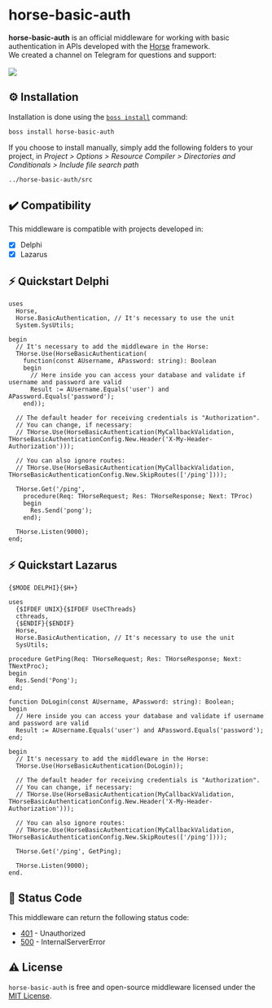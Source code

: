 # horse-basic-auth
<b>horse-basic-auth</b> is an official middleware for working with basic authentication in APIs developed with the <a href="https://github.com/HashLoad/horse">Horse</a> framework.
<br>We created a channel on Telegram for questions and support:<br><br>
<a href="https://t.me/hashload">
  <img src="https://img.shields.io/badge/telegram-join%20channel-7289DA?style=flat-square">
</a>

## ⚙️ Installation
Installation is done using the [`boss install`](https://github.com/HashLoad/boss) command:
``` sh
boss install horse-basic-auth
```
If you choose to install manually, simply add the following folders to your project, in *Project > Options > Resource Compiler > Directories and Conditionals > Include file search path*
```
../horse-basic-auth/src
```

## ✔️ Compatibility
This middleware is compatible with projects developed in:
- [X] Delphi
- [X] Lazarus

## ⚡️ Quickstart Delphi
```delphi
uses 
  Horse, 
  Horse.BasicAuthentication, // It's necessary to use the unit
  System.SysUtils;

begin
  // It's necessary to add the middleware in the Horse:
  THorse.Use(HorseBasicAuthentication(
    function(const AUsername, APassword: string): Boolean
    begin
      // Here inside you can access your database and validate if username and password are valid
      Result := AUsername.Equals('user') and APassword.Equals('password');
    end));
    
  // The default header for receiving credentials is "Authorization".
  // You can change, if necessary:
  // THorse.Use(HorseBasicAuthentication(MyCallbackValidation, THorseBasicAuthenticationConfig.New.Header('X-My-Header-Authorization')));

  // You can also ignore routes:
  // THorse.Use(HorseBasicAuthentication(MyCallbackValidation, THorseBasicAuthenticationConfig.New.SkipRoutes(['/ping'])));

  THorse.Get('/ping',
    procedure(Req: THorseRequest; Res: THorseResponse; Next: TProc)
    begin
      Res.Send('pong');
    end);

  THorse.Listen(9000);
end;
```

## ⚡️ Quickstart Lazarus
```delphi
{$MODE DELPHI}{$H+}

uses
  {$IFDEF UNIX}{$IFDEF UseCThreads}
  cthreads,
  {$ENDIF}{$ENDIF}
  Horse,
  Horse.BasicAuthentication, // It's necessary to use the unit
  SysUtils;

procedure GetPing(Req: THorseRequest; Res: THorseResponse; Next: TNextProc);
begin
  Res.Send('Pong');
end;

function DoLogin(const AUsername, APassword: string): Boolean;
begin
  // Here inside you can access your database and validate if username and password are valid
  Result := AUsername.Equals('user') and APassword.Equals('password');
end;

begin
  // It's necessary to add the middleware in the Horse:
  THorse.Use(HorseBasicAuthentication(DoLogin));

  // The default header for receiving credentials is "Authorization".
  // You can change, if necessary:
  // THorse.Use(HorseBasicAuthentication(MyCallbackValidation, THorseBasicAuthenticationConfig.New.Header('X-My-Header-Authorization')));

  // You can also ignore routes:
  // THorse.Use(HorseBasicAuthentication(MyCallbackValidation, THorseBasicAuthenticationConfig.New.SkipRoutes(['/ping'])));

  THorse.Get('/ping', GetPing);

  THorse.Listen(9000);
end.
```

## 📌 Status Code
This middleware can return the following status code:
* [401](https://httpstatuses.com/401) - Unauthorized
* [500](https://httpstatuses.com/500) - InternalServerError

## ⚠️ License
`horse-basic-auth` is free and open-source middleware licensed under the [MIT License](https://github.com/HashLoad/horse-basic-auth/blob/master/LICENSE). 
